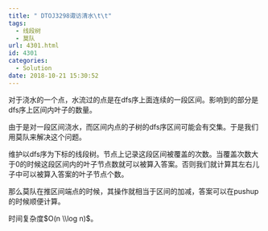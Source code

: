 ```yaml
---
title: " DTOJ3298诹访清水\t\t"
tags:
  - 线段树
  - 莫队
url: 4301.html
id: 4301
categories:
  - Solution
date: 2018-10-21 15:30:52
---
```


对于浇水的一个点，水流过的点是在dfs序上面连续的一段区间。影响到的部分是dfs序上区间内叶子的数量。

由于是对一段区间浇水，而区间内点的子树的dfs序区间可能会有交集。于是我们用莫队来解决这个问题。

维护以dfs序为下标的线段树。节点上记录这段区间被覆盖的次数。当覆盖次数大于0的时候这段区间内的叶子节点数就可以被算入答案。否则我们就计算其左右儿子中可以被算入答案的叶子节点个数。

那么莫队在推区间端点的时候，其操作就相当于区间的加减，答案可以在pushup的时候顺便计算。

时间复杂度$O(n \\log n)$。